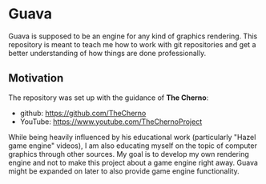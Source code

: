 # Guava
Guava is supposed to be an engine for any kind of graphics rendering. This repository is meant to teach me how to work with git repositories and get a better understanding of how things are done professionally. 

## Motivation
The repository was set up with the guidance of **The Cherno**:

* github: https://github.com/TheCherno
* YouTube: https://www.youtube.com/TheChernoProject

While being heavily influenced by his educational work (particularly "Hazel game engine" videos), I am also educating myself on the topic of computer graphics through other sources. My goal is to develop my own rendering engine and not to make this project about a game engine right away. Guava might be expanded on later to also provide game engine functionality.
